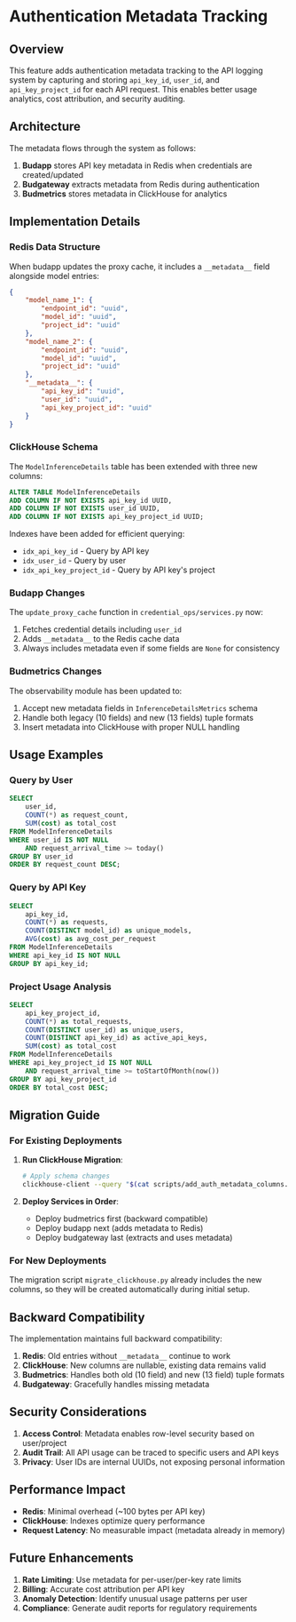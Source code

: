 # Authentication Metadata Tracking

## Overview

This feature adds authentication metadata tracking to the API logging system by capturing and storing `api_key_id`, `user_id`, and `api_key_project_id` for each API request. This enables better usage analytics, cost attribution, and security auditing.

## Architecture

The metadata flows through the system as follows:

1. **Budapp** stores API key metadata in Redis when credentials are created/updated
2. **Budgateway** extracts metadata from Redis during authentication
3. **Budmetrics** stores metadata in ClickHouse for analytics

## Implementation Details

### Redis Data Structure

When budapp updates the proxy cache, it includes a `__metadata__` field alongside model entries:

```json
{
    "model_name_1": {
        "endpoint_id": "uuid",
        "model_id": "uuid",
        "project_id": "uuid"
    },
    "model_name_2": {
        "endpoint_id": "uuid",
        "model_id": "uuid",
        "project_id": "uuid"
    },
    "__metadata__": {
        "api_key_id": "uuid",
        "user_id": "uuid",
        "api_key_project_id": "uuid"
    }
}
```

### ClickHouse Schema

The `ModelInferenceDetails` table has been extended with three new columns:

```sql
ALTER TABLE ModelInferenceDetails
ADD COLUMN IF NOT EXISTS api_key_id UUID,
ADD COLUMN IF NOT EXISTS user_id UUID,
ADD COLUMN IF NOT EXISTS api_key_project_id UUID;
```

Indexes have been added for efficient querying:
- `idx_api_key_id` - Query by API key
- `idx_user_id` - Query by user
- `idx_api_key_project_id` - Query by API key's project

### Budapp Changes

The `update_proxy_cache` function in `credential_ops/services.py` now:

1. Fetches credential details including `user_id`
2. Adds `__metadata__` to the Redis cache data
3. Always includes metadata even if some fields are `None` for consistency

### Budmetrics Changes

The observability module has been updated to:

1. Accept new metadata fields in `InferenceDetailsMetrics` schema
2. Handle both legacy (10 fields) and new (13 fields) tuple formats
3. Insert metadata into ClickHouse with proper NULL handling

## Usage Examples

### Query by User

```sql
SELECT
    user_id,
    COUNT(*) as request_count,
    SUM(cost) as total_cost
FROM ModelInferenceDetails
WHERE user_id IS NOT NULL
    AND request_arrival_time >= today()
GROUP BY user_id
ORDER BY request_count DESC;
```

### Query by API Key

```sql
SELECT
    api_key_id,
    COUNT(*) as requests,
    COUNT(DISTINCT model_id) as unique_models,
    AVG(cost) as avg_cost_per_request
FROM ModelInferenceDetails
WHERE api_key_id IS NOT NULL
GROUP BY api_key_id;
```

### Project Usage Analysis

```sql
SELECT
    api_key_project_id,
    COUNT(*) as total_requests,
    COUNT(DISTINCT user_id) as unique_users,
    COUNT(DISTINCT api_key_id) as active_api_keys,
    SUM(cost) as total_cost
FROM ModelInferenceDetails
WHERE api_key_project_id IS NOT NULL
    AND request_arrival_time >= toStartOfMonth(now())
GROUP BY api_key_project_id
ORDER BY total_cost DESC;
```

## Migration Guide

### For Existing Deployments

1. **Run ClickHouse Migration**:
   ```bash
   # Apply schema changes
   clickhouse-client --query "$(cat scripts/add_auth_metadata_columns.sql)"
   ```

2. **Deploy Services in Order**:
   - Deploy budmetrics first (backward compatible)
   - Deploy budapp next (adds metadata to Redis)
   - Deploy budgateway last (extracts and uses metadata)

### For New Deployments

The migration script `migrate_clickhouse.py` already includes the new columns, so they will be created automatically during initial setup.

## Backward Compatibility

The implementation maintains full backward compatibility:

1. **Redis**: Old entries without `__metadata__` continue to work
2. **ClickHouse**: New columns are nullable, existing data remains valid
3. **Budmetrics**: Handles both old (10 field) and new (13 field) tuple formats
4. **Budgateway**: Gracefully handles missing metadata

## Security Considerations

1. **Access Control**: Metadata enables row-level security based on user/project
2. **Audit Trail**: All API usage can be traced to specific users and API keys
3. **Privacy**: User IDs are internal UUIDs, not exposing personal information

## Performance Impact

- **Redis**: Minimal overhead (~100 bytes per API key)
- **ClickHouse**: Indexes optimize query performance
- **Request Latency**: No measurable impact (metadata already in memory)

## Future Enhancements

1. **Rate Limiting**: Use metadata for per-user/per-key rate limits
2. **Billing**: Accurate cost attribution per API key
3. **Anomaly Detection**: Identify unusual usage patterns per user
4. **Compliance**: Generate audit reports for regulatory requirements
